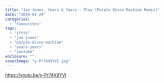 ```yaml
---
title: "Jax Jones, Years & Years - Play (Purple Disco Machine Remix)"
date: "2019-01-29"
categories: 
  - "favourites"
tags: 
  - "ifttt"
  - "jax-jones"
  - "purple-disco-machine"
  - "years-years"
  - "youtube"
enclosure: ""
coverImage: "y-Pr74X9YVI.jpg"
---
```


https://youtu.be/y-Pr74X9YVI
